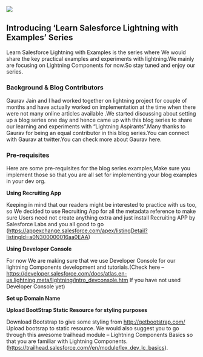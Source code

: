 ![]({{site.baseurl}}//4-1024x388.jpg)

## Introducing ‘Learn Salesforce Lightning with Examples’ Series

Learn Salesforce Lightning with Examples is the series where  We would share the key practical examples and experiments with lightning.We mainly are focusing on Lightning Components for now.So stay tuned and enjoy our series.

### Background & Blog Contributors

Gaurav Jain and I had worked together on lightning project for couple of months and have actually worked on implementation at the time when there were not many online articles available .We started discussing about setting up a blog series one day and hence came up with this blog series to share our learning and experiments with “Lightning Aspirants”.Many thanks to Gaurav for being an equal contributor in this blog series.You can connect with Gaurav at twitter.You can check more about Gaurav here.

### Pre-requisites
Here are some pre-requisites for the blog series examples,Make sure you implement those so that you are all set for implementing your blog examples in your dev org.

**Using Recruiting App**

Keeping in mind that our readers might be interested to practice with us too, so We decided to use Recruiting App for all the metadata reference to make sure Users need not create anything extra and just install Recruiting APP by Salesforce Labs and you all good to go (https://appexchange.salesforce.com/apex/listingDetail?listingId=a0N300000016aa0EAA)

**Using Developer Console**

For now We are making sure that we use Developer Console for our lightning Components development and tutorials.(Check here – https://developer.salesforce.com/docs/atlas.en-us.lightning.meta/lightning/intro_devconsole.htm
If you have not used Developer Console yet)

**Set up Domain Name**
 
**Upload BootStrap Static Resource for styling purposes**

Download Bootstrap to give some styling from http://getbootstrap.com/
Upload bootsrap to static resource.
We would also suggest you to go through this awesome trailhead module – Lightning Components Basics so that you are familiar with Lightning Components.(https://trailhead.salesforce.com//en/module/lex_dev_lc_basics).
